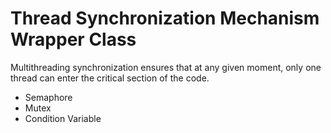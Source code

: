 
# Thread Synchronization Mechanism Wrapper Class

Multithreading synchronization ensures that at any given moment, only one thread can enter the critical section of the code.
- Semaphore
- Mutex
- Condition Variable
